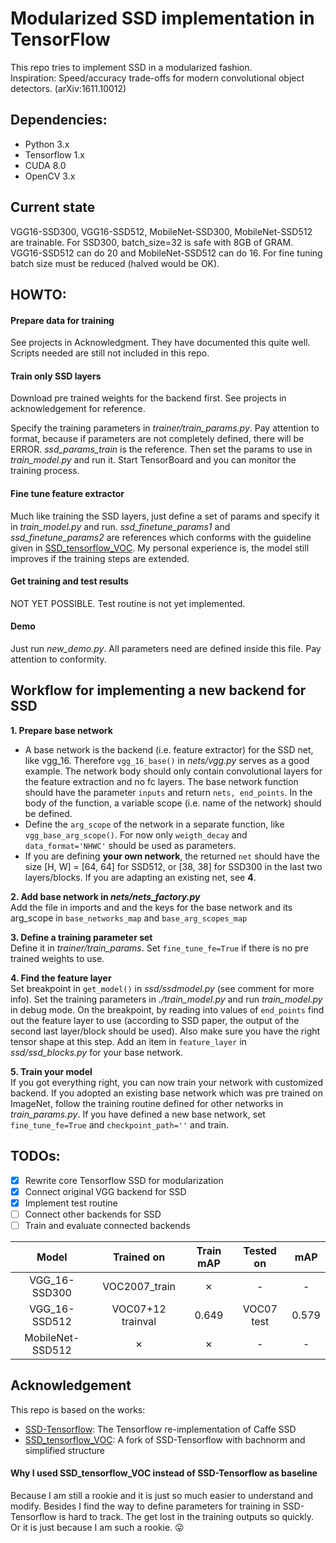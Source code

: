 # Modularized SSD implementation in TensorFlow

This repo tries to implement SSD in a modularized fashion.  
Inspiration: Speed/accuracy trade-offs for modern convolutional object detectors. (arXiv:1611.10012)

## Dependencies:
- Python 3.x
- Tensorflow 1.x
- CUDA 8.0
- OpenCV 3.x

## Current state
VGG16-SSD300, VGG16-SSD512, MobileNet-SSD300, MobileNet-SSD512 are trainable. For SSD300, batch_size=32 is safe with 8GB of GRAM. VGG16-SSD512 can do 20 and MobileNet-SSD512 can do 16. For fine tuning batch size must be reduced (halved would be OK).

## HOWTO:
#### Prepare data for training
See projects in Acknowledgment. They have documented this quite well. Scripts needed are still not included in this repo.
#### Train only SSD layers
Download pre trained weights for the backend first. See projects in acknowledgement for reference.

Specify the training parameters in *trainer/train_params.py*. Pay attention to format, because if parameters are not completely defined, there will be ERROR. *ssd_params_train* is the reference. Then set the params to use in *train_model.py* and run it. Start TensorBoard and you can monitor the training process.
#### Fine tune feature extractor
Much like training the SSD layers, just define a set of params and specify it in *train_model.py* and run. *ssd_finetune_params1* and *ssd_finetune_params2* are references which conforms with the guideline given in [SSD_tensorflow_VOC](https://github.com/LevinJ/SSD_tensorflow_VOC). My personal experience is, the model still improves if the training steps are extended.
#### Get training and test results
NOT YET POSSIBLE. Test routine is not yet implemented.
#### Demo 
Just run *new_demo.py*. All parameters need are defined inside this file. Pay attention to conformity.

## Workflow for implementing a new backend for SSD
**1. Prepare base network**  
- A base network is the backend (i.e. feature extractor) for the SSD net, like vgg_16. Therefore `vgg_16_base()` in _nets/vgg.py_ serves as a good example. The network body should only contain convolutional layers for the feature extraction and no fc layers. The base network function should have the parameter `inputs` and return `nets, end_points`. In the body of the function, a variable scope (i.e. name of the network) should be defined. 
- Define the `arg_scope` of the network in a separate function, like `vgg_base_arg_scope()`. For now only `weigth_decay` and `data_format='NHWC'` should be used as parameters.
- If you are defining **your own network**, the returned `net` should have the size [H, W] = [64, 64] for SSD512, or [38, 38] for SSD300 in the last two layers/blocks. If you are adapting an existing net, see **4**.

**2. Add base network in _nets/nets_factory.py_**  
Add the file in imports and and the keys for the base network and its arg_scope in `base_networks_map` and `base_arg_scopes_map`

**3. Define a training parameter set**  
Define it in _trainer/train_params_. Set `fine_tune_fe=True` if there is no pre trained weights to use.

**4. Find the feature layer**  
Set breakpoint in `get_model()` in _ssd/ssdmodel.py_ (see comment for more info). Set the training parameters in _./train_model.py_ and run _train_model.py_ in debug mode. On the breakpoint, by reading into values of `end_points` find out the feature layer to use (according to SSD paper, the output of the second last layer/block should be used). Also make sure you have the right tensor shape at this step. Add an item in `feature_layer` in _ssd/ssd_blocks.py_ for your base network.

**5. Train your model**  
If you got everything right, you can now train your network with customized backend. If you adopted an existing base network which was pre trained on ImageNet, follow the training routine defined for other networks in _train_params.py_. If you have defined a new base network, set `fine_tune_fe=True` and `checkpoint_path=''` and train.

## TODOs:
- [x] Rewrite core Tensorflow SSD for modularization
- [x] Connect original VGG backend for SSD
- [x] Implement test routine
- [ ] Connect other backends for SSD
- [ ] Train and evaluate connected backends  

| Model | Trained on | Train mAP | Tested on | mAP |
|:-----:|:-------:|:---------:|:-------:|:---:|
| VGG_16-SSD300 | VOC2007_train | &#10007; | - | - |
| VGG_16-SSD512 | VOC07+12 trainval | 0.649 | VOC07 test | 0.579 |
| MobileNet-SSD512 | &#10007; | &#10007; | - | - |

## Acknowledgement
This repo is based on the works:
* [SSD-Tensorflow](https://github.com/balancap/SSD-Tensorflow/): The Tensorflow re-implementation of Caffe SSD
* [SSD_tensorflow_VOC](https://github.com/LevinJ/SSD_tensorflow_VOC): A fork of SSD-Tensorflow with bachnorm and simplified structure  
#### Why I used SSD_tensorflow_VOC instead of SSD-Tensorflow as baseline
Because I am still a rookie and it is just so much easier to understand and modify. Besides I find the way to define parameters for training in SSD-Tensorflow is hard to track. The get lost in the training outputs so quickly. Or it is just because I am such a rookie. :stuck_out_tongue:
